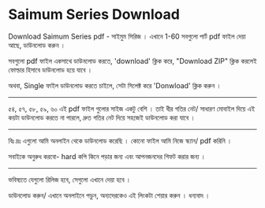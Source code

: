# Saimum Series Download
Download Saimum Series pdf - সাইমুম সিরিজ । এখানে 1-60 সবগুলো পার্ট pdf ফাইল দেয়া আছে, ডাউনলোড করুন । 

সবগুলো pdf ফাইল একসাথে ডাউনলোড করতে, 'download' ক্লিক করে, "Download ZIP" ক্লিক করলেই ফোল্ডার হিসাবে ডাউনলোড হয়ে যাবে ।

অথবা, 
Single ফাইল ডাউনলোড করতে চাইলে, সেটা সিলেক্ট করে 'Donwload' ক্লিক করুন । 
___________
৫৪, ৫৭, ৫৮, ৫৯, ৬০ এই pdf  ফাইল গুলোর সাইজ একটু বেশি । তাই ধীর গতির নেট/ সাধারণ মোবাইল দিয়ে এই কয়টা ডাউনলোড করতে না পারলে, দ্রুত গতির নেট দিয়ে সহজেই ডাউনলোড করা যাবে ।

___________
বিঃ দ্রঃ এগুলো আমি অনলাইন থেকে ডাউনলোড করেছি । কোনো ফাইল আমি নিজে স্ক্যান/ pdf করিনি ।

সবাইকে অনুরুধ করবো- hard কপি কিনে পড়ার জন্য এবং আপনজনদের গিফট করার জন্য ।

-----------
ভবিষ্যতে যেগুলো রিলিজ হবে, সেগুলো এখানে দেয়া হবে ।

ডাউনলোড করুন/ এখানে অনলাইনে পড়ুন, অন্যদেরকেও এই লিংকটা শেয়ার করুন । ধন্যবাদ ।
